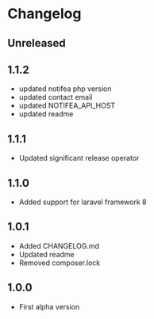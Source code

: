 # Changelog

## Unreleased

## 1.1.2

- updated notifea php version
- updated contact email
- updated NOTIFEA_API_HOST
- updated readme

## 1.1.1

- Updated significant release operator

## 1.1.0

- Added support for laravel framework 8

## 1.0.1

- Added CHANGELOG.md
- Updated readme
- Removed composer.lock

## 1.0.0

- First alpha version
